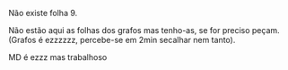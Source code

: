 Não existe folha 9.

Não estão aqui as folhas dos grafos mas tenho-as, se for preciso peçam. (Grafos é ezzzzzz, percebe-se em 2min secalhar nem tanto).

MD é ezzz mas trabalhoso

